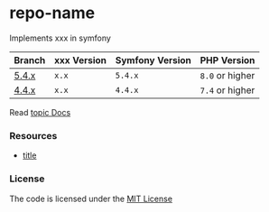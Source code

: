 # repo-name
Implements xxx in symfony

| Branch            | xxx Version | Symfony Version | PHP Version     |
|-------------------|-------------|-----------------|-----------------|
| [5.4.x][repo_url] | `x.x`       | `5.4.x`         | `8.0` or higher |
| [4.4.x][repo_url] | `x.x`       | `4.4.x`         | `7.4` or higher |


Read [topic Docs](xxx)

### Resources  
- [title](url)


### License
The code is licensed under the [MIT License][license]


[repo_url]: https://github.com/habibun/repo-name
[license]: https://github.com/habibun/repo-name/blob/main/LICENSE
